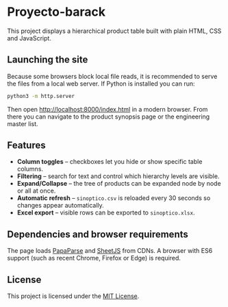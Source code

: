 # Proyecto-barack

This project displays a hierarchical product table built with plain HTML, CSS and JavaScript.

## Launching the site

Because some browsers block local file reads, it is recommended to serve the files from a local web server. If Python is installed you can run:

```bash
python3 -m http.server
```

Then open [http://localhost:8000/index.html](http://localhost:8000/index.html) in a modern browser. From there you can navigate to the product synopsis page or the engineering master list.

## Features

- **Column toggles** – checkboxes let you hide or show specific table columns.
- **Filtering** – search for text and control which hierarchy levels are visible.
- **Expand/Collapse** – the tree of products can be expanded node by node or all at once.
- **Automatic refresh** – `sinoptico.csv` is reloaded every 30 seconds so changes appear automatically.
- **Excel export** – visible rows can be exported to `sinoptico.xlsx`.

## Dependencies and browser requirements

The page loads [PapaParse](https://www.papaparse.com/) and [SheetJS](https://sheetjs.com/) from CDNs. A browser with ES6 support (such as recent Chrome, Firefox or Edge) is required.

## License

This project is licensed under the [MIT License](LICENSE).
